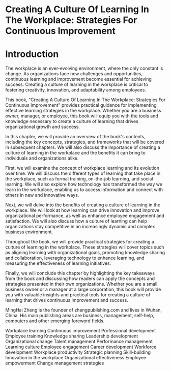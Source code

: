# Creating A Culture Of Learning In The Workplace: Strategies For Continuous Improvement

# Introduction

The workplace is an ever-evolving environment, where the only constant is change. As organizations face new challenges and opportunities, continuous learning and improvement become essential for achieving success. Creating a culture of learning in the workplace is critical to fostering creativity, innovation, and adaptability among employees.

This book, "Creating A Culture Of Learning In The Workplace: Strategies For Continuous Improvement" provides practical guidance for implementing effective learning strategies in the workplace. Whether you are a business owner, manager, or employee, this book will equip you with the tools and knowledge necessary to create a culture of learning that drives organizational growth and success.

In this chapter, we will provide an overview of the book's contents, including the key concepts, strategies, and frameworks that will be covered in subsequent chapters. We will also discuss the importance of creating a culture of learning in the workplace and the benefits it can bring to individuals and organizations alike.

First, we will examine the concept of workplace learning and its evolution over time. We will discuss the different types of learning that take place in the workplace, such as formal training, on-the-job learning, and social learning. We will also explore how technology has transformed the way we learn in the workplace, enabling us to access information and connect with others in new and innovative ways.

Next, we will delve into the benefits of creating a culture of learning in the workplace. We will look at how learning can drive innovation and improve organizational performance, as well as enhance employee engagement and satisfaction. We will also discuss how a culture of learning can help organizations stay competitive in an increasingly dynamic and complex business environment.

Throughout the book, we will provide practical strategies for creating a culture of learning in the workplace. These strategies will cover topics such as aligning learning with organizational goals, promoting knowledge sharing and collaboration, leveraging technology to enhance learning, and measuring the effectiveness of learning initiatives.

Finally, we will conclude this chapter by highlighting the key takeaways from the book and discussing how readers can apply the concepts and strategies presented in their own organizations. Whether you are a small business owner or a manager at a large corporation, this book will provide you with valuable insights and practical tools for creating a culture of learning that drives continuous improvement and success.

MingHai Zheng is the founder of zhengpublishing.com and lives in Wuhan, China. His main publishing areas are business, management, self-help, computers and other emerging foreword fields.


Workplace learning
Continuous improvement
Professional development
Employee training
Knowledge sharing
Leadership development
Organizational change
Talent management
Performance management
Learning culture
Employee engagement
Career development
Workforce development
Workplace productivity
Strategic planning
Skill-building
Innovation in the workplace
Organizational effectiveness
Employee empowerment
Change management strategies
